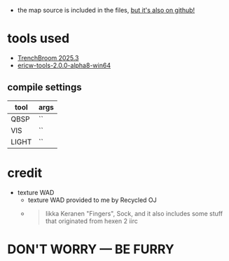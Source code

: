 - the map source is included in the files, [but it's also on github!](https://github.com/spacehare/quake-maps)

# tools used

- [TrenchBroom 2025.3](https://trenchbroom.github.io/)
- [ericw-tools-2.0.0-alpha8-win64](https://github.com/ericwa/ericw-tools/releases/tag/2.0.0-alpha8)

## compile settings

| tool  | args |
| ----- | ---- |
| QBSP  | ``   |
| VIS   | ``   |
| LIGHT | ``   |

# credit

- texture WAD
  - texture WAD provided to me by Recycled OJ
  - > Iikka Keranen "Fingers", Sock, and it also includes some stuff that originated from hexen 2 iirc

# DON'T WORRY — BE FURRY
